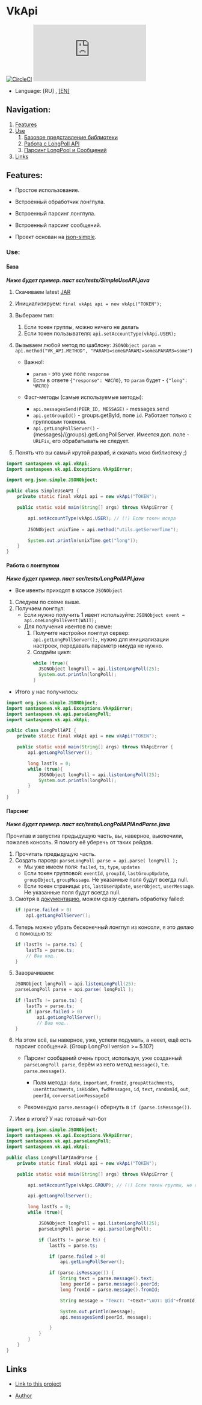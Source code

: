 # VkApi
[![CircleCI](https://circleci.com/gh/SantaSpeen/VkApi.Java.svg?style=svg)](https://circleci.com/gh/SantaSpeen/VkApi.Java)
![License](https://img.shields.io/github/license/SantaSpeen/VkApi.Java)


* Language: [RU] , [[EN]](https://github.com/SantaSpeen/VkApi.Java/README_en.md)

## Navigation:

1. [Features](https://github.com/SantaSpeen/VkApi.Java#features)
2. [Use](https://github.com/SantaSpeen/VkApi.Java#use)
    1. [Базовое представление библиотеки](https://github.com/SantaSpeen/VkApi.Java#база)
    2. [Работа с LongPoll API](https://github.com/SantaSpeen/VkApi.Java#работа-с-лонгпулом)
    3. [Парсинг LongPool и Сообщений](https://github.com/SantaSpeen/VkApi.Java#парсинг)
3. [Links](https://github.com/SantaSpeen/VkApi.Java#links)

## Features:

* Простое использование.
* Встроенный обработчик лонгпула.
* Встроенный парсинг лонгпула.
* Встроенный парсинг сообщений.


* Проект основан на [json-simple](https://github.com/fangyidong/json-simple).

### Use:

#### База

***Ниже будет пример. паст scr/tests/SimpleUseAPI.java***

1. Скачиваем latest [JAR]()
2. Инициализируем: `final vkApi api = new vkApi("TOKEN");`
3. Выбераем тип:
    1. Если токен группы, можно ничего не делать
    2. Если токен пользывателя: `api.setAccountType(vkApi.USER);`
4. Вызываем любой метод по шаблону: `JSONObject param = api.method("VK_API.METHOD", "PARAM1=some&PARAM2=some&PARAM3=some")`
    * Важно!:
        * `param` - это уже поле `response`
        * Если в ответе `{"response": ЧИСЛО}`, то `param` будет - `{"long": ЧИСЛО}`
    
    * Фаст-методы (самые используемые методы):
        * `api.messagesSend(PEER_ID, MESSAGE)` - messages.send
        * `api.getGroupId()` - groups.getById, поле `id`. Работает только с групповым токеном.
        * `api.getLongPollServer()` - {messages}/{groups}.getLongPollServer. Имеется доп. поле - `URLFix`, его обрабатывать не следует.

5. Понять что вы самый крутой разраб, и скачать мою библиотеку ;)
```java
import santaspeen.vk.api.vkApi;
import santaspeen.vk.api.Exceptions.VkApiError;

import org.json.simple.JSONObject;

public class SimpleUseAPI {
    private static final vkApi api = new vkApi("TOKEN");

    public static void main(String[] args) throws VkApiError {

        api.setAccountType(vkApi.USER); // (!) Если токен юсера
        
        JSONObject unixTime = api.method("utils.getServerTime");

        System.out.println(unixTime.get("long"));  
    }
}
```
#### Работа с лонгпулом

***Ниже будет пример. паст scr/tests/LongPollAPI.java***

* Все ивенты приходят в классе `JSONObject`

1. Следуем по схеме выше.
2. Получаем лонгпул:
    * Если нужно получить 1 ивент используйте: `JSONObject event = api.oneLongPollEvent(WAIT);`
    * Для получения ивентов по схеме:
        1. Получите настройки лонгпул сервер: `api.getLongPollServer();`, нужно для инициализации настроек, передавать параметр никуда не нужно.
        2. Создаём цикл:
            ```java
            while (true){
              JSONObject longPoll = api.listenLongPoll(25);
              System.out.println(longPoll);
            }
            ```
* Итого у нас получилось:
```java
import org.json.simple.JSONObject;
import santaspeen.vk.api.Exceptions.VkApiError;
import santaspeen.vk.api.parseLongPoll;
import santaspeen.vk.api.vkApi;

public class LongPollAPI {
    private static final vkApi api = new vkApi("TOKEN");

    public static void main(String[] args) throws VkApiError {
        api.getLongPollServer();

        long lastTs = 0;
        while (true){
            JSONObject longPoll = api.listenLongPoll(25);
            System.out.println(longPoll);
        }
    }
}
```
#### Парсинг

***Ниже будет пример. паст scr/tests/LongPollAPIAndParse.java***

Прочитав и запустив предыдущую часть, вы, наверное, выключили, пожалев консоль. Я помогу её уберечь от таких рейдов.

1. Прочитать предыдущую часть.
2. Создать парсер: `parseLongPoll parse = api.parse( longPoll );`
    * Мы уже имеем поля: `failed`, `ts`, `type`, `updates`
    * Если токен групповой: `eventId`, `groupId`, `lastGroupUpdate`, `groupObject`, `groupMessage`. Не указанные поля будут всегда null.
    * Если токен страницы: `pts`, `lastUserUpdate`, `userObject`, `userMessage`. Не указанные поля будут всегда null.
3. Смотря в [документацию](https://vk.com/dev/using_longpoll?f=2.%20%D0%A4%D0%BE%D1%80%D0%BC%D0%B0%D1%82%20%D0%BE%D1%82%D0%B2%D0%B5%D1%82%D0%B0), можем сразу сделать обработку failed:
    ```java
    if (parse.failed > 0)
        api.getLongPollServer();
    ```
4. Теперь можно убрать бесконечный лонгпул из консоли, я это делаю с помощью ts:
    ```java
    if (lastTs != parse.ts) {
        lastTs = parse.ts;
        // Ваш код..
    }
    ```
5. Заворачиваем:
    ```java
    JSONObject longPoll = api.listenLongPoll(25);
    parseLongPoll parse = api.parse( longPoll );
    
    if (lastTs != parse.ts) {
        lastTs = parse.ts;
        if (parse.failed > 0)
            api.getLongPollServer();
            // Ваш код..
    }
    ```
6. На этом всё, вы наверное, уже, успели подумать, а нееет, ещё есть парсинг сообщений. (Group LongPoll version >= 5.107)
    * Парсинг сообщений очень прост, используя, уже созданный `parseLongPoll parse`, берём из него метод `message()`, т.е. `parse.message()`.
        * Поля метода: `date`, `important`, `fromId`, `groupAttachments`, `userAttachments`, `isHidden`, `fwdMessages`, `id`, `text`, `randomId`, `out`, `peerId`, `conversationMessageId`
    
    * Рекомендую `parse.message()` обернуть в `if (parse.isMessage())`.
7. Иии в итоге? У нас готовый чат-бот
```java
import org.json.simple.JSONObject;
import santaspeen.vk.api.Exceptions.VkApiError;
import santaspeen.vk.api.parseLongPoll;
import santaspeen.vk.api.vkApi;

public class LongPollAPIAndParse {
    private static final vkApi api = new vkApi("TOKEN");

    public static void main(String[] args) throws VkApiError {

        api.setAccountType(vkApi.GROUP); // (!) Если токен группы, не обязательно.

        api.getLongPollServer();

        long lastTs = 0;
        while (true){

            JSONObject longPoll = api.listenLongPoll(25);
            parseLongPoll parse = api.parse(longPoll);

            if (lastTs != parse.ts) {
                lastTs = parse.ts;

                if (parse.failed > 0)
                    api.getLongPollServer();

                if (parse.isMessage()) {
                    String text = parse.message().text;
                    long peerId = parse.message().peerId;
                    long fromId = parse.message().fromId;

                    String message = "Текст: "+text+"\nОт: @id"+fromId;

                    System.out.println(message);
                    api.messagesSend(peerId, message);

                }
            }
        }
    }
}
```
## Links

- [Link to this project](https://github.com/SantaSpeen/VkApi.Java)

- [Author](https://vk.com/id370926160)
